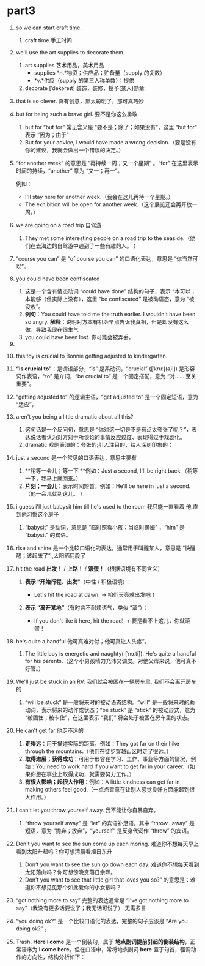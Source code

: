 # part3

1. so we can start craft time.

   1. craft time 手工时间

2. we'll use the art supplies to decorate them. 

   1. art supplies 艺术用品，美术用品
      - supplies  *n.*物资；供应品；贮备量（supply 的复数）
      - *v.*供应（supply 的第三人称单数）；提供
   2. decorate [ˈdekəreɪt] 装饰，装修，授予(某人)勋章

3. that is so clever.  真有创意，那太聪明了，那可真巧妙

4. but for being such a brave girl. 要不是你这么勇敢

   1. but for “but for” 常见含义是 “要不是；除了；如果没有”，这里 “but for” 表示 “因为；由于”
   2. But for your advice, I would have made a wrong decision.（要是没有你的建议，我就会做出一个错误的决定。）

5. “for another week” 的意思是 “再持续一周；又一个星期” 。“for” 在这里表示时间的持续，“another” 意为 “又一；再一”。

   例如：

   - I'll stay here for another week.（我会在这儿再待一个星期。）
   - The exhibition will be open for another week.（这个展览还会再开放一周。）

6. we are going on a road trip  自驾游

   1. They met some interesting people on a road trip to the seaside.（他们在去海边的自驾游中遇到了一些有趣的人。 ）

7. “course you can” 是 “of course you can” 的口语化表达，意思是 “你当然可以”。

8. you could have been confiscated

   1. 这是一个含有情态动词 “could have done” 结构的句子，表示 “本可以；本能够（但实际上没有），这里 “be confiscated” 是被动语态，意为 “被没收”。
   2. **例句**：You could have told me the truth earlier. I wouldn't have been so angry. **解释**：说明对方本有机会早点告诉我真相，但是却没有这么做，导致我现在很生气
   3. you could have been lost. 你可能会被弄丢。

9. 

10. this toy is crucial to Bonnie getting adjusted to kindergarten.

11. **“is crucial to”**：是谓语部分，“is” 是系动词，“crucial” ([ˈkruːʃ(ə)l]) 是形容词作表语，“to” 是介词，“be crucial to” 是一个固定搭配，意为 “对…… 至关重要”。
12. “getting adjusted to” 的逻辑主语，“get adjusted to” 是一个固定短语，意为 “适应”，

13. aren't you being a little dramatic  about all this?
    1. 这句话是一个反问句，意思是 “你对这一切是不是有点太夸张了呢？”，表达说话者认为对方对于所谈论的事情反应过度、表现得过于戏剧化。
    2. dramatic  戏剧表演的；夸张的;引人注目的，给人深刻印象的；

14. just  a second 是一个常见的口语表达，意思主要有

    1. **稍等一会儿；等一下 **例如：Just a second, I'll be right back.（稍等一下，我马上就回来。）
    2. **片刻；一会儿**：表示时间短暂。例如：He'll be here in just a second.（他一会儿就到这儿。 ）

15. i guess i'll just babysit him till he's used to the room 我只能一直看着 他,直到他习惯这个房子

    1. “babysit” 是动词，意思是 “临时照看小孩；当临时保姆” ，“him” 是 “babysit” 的宾语。

16. rise and shine 是一个比较口语化的表达，通常用于叫醒某人，意思是 “快醒醒；该起床了” ,太阳晒屁股了

17. hit the road  **出发！** / **上路！** / **滚蛋！**（根据语境有不同含义）

    1. **表示 “开始行程、出发”**（中性 / 积极语境）：
       - Let's hit the road at dawn.
         → 咱们天亮就出发吧！

    2. **表示 “离开某地”**（有时含不耐烦语气，类似 “滚”）：
       - If you don't like it here, hit the road!
         → 要是看不上这儿，你就滚蛋！

18. he's quite a handful 他可真难对付；他可真让人头疼”。

    1. The little boy is energetic and naughty( [ˈnɔːti]). He's quite a handful for his parents.（这个小男孩精力充沛又调皮。对他父母来说，他可真不好管。）

19. We'll just be stuck in an RV. 我们就会被困在一辆房车里.  我们不会离开房车的

    1. “will be stuck” 是一般将来时的被动语态结构。“will” 是一般将来时的助动词，表示将来的动作或状态；“be stuck” 是 “stick” 的被动形式，意为 “被困住；被卡住”，在这里表示 “我们” 将会处于被困在房车里的状态。

20. He can't get far  他走不远的

    1. **走得远**：用于描述实际的距离，例如：They got far on their hike through the mountains.（他们在徒步穿越山区时走了很远。）
    2. **取得进展；获得成功**：可用于形容在学习、工作、事业等方面的情况，例如：You need to work hard if you want to get far in your career.（如果你想在事业上取得成功，就需要努力工作。）
    3. **有很大影响；起很大作用**：例如：A little kindness can get far in making others feel good.（一点点善意在让别人感觉良好方面能起到很大作用。）

21. I can't let you throw yourself away. 我不能让你自暴自弃。

    1. “throw yourself away” 是 “let” 的宾语补足语，其中 “throw...away” 是短语，意为 “抛弃；放弃”，“yourself” 是反身代词作 “throw” 的宾语。

22. Don't you want to see  the sun come up each moring. 难道你不想每天早上看到太阳升起吗？你可想清晨看旭日东升

    1. Don't you  want to see the sun go down each day. 难道你不想每天看到太阳落山吗？你可想傍晚赏落日余晖。
    2. Don't you want to see that little girl that loves you so?” 的意思是：难道你不想见见那个如此爱你的小女孩吗？

23. “got nothing more to say” 完整的表达通常是 “I've got nothing more to say”（我没有更多话要说了；我无话可说了）  无需多言

24. “you doing ok?” 是一个比较口语化的表达，完整的句子应该是 “Are you doing ok?” 。

25. Trash, **Here I come** 是一个倒装句，属于 **地点副词提前引起的倒装结构**，正常语序为 **I come here**。但在口语中，常将地点副词 **here** 置于句首，强调动作的方向性，结构分析如下：



